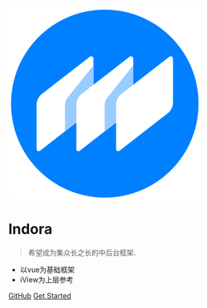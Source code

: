 ![logo](img/logo.png)

# Indora

> 希望成为集众长之长的中后台框架.

* 以vue为基础框架
* iView为上层参考

[GitHub](***)
[Get Started](#quick-start)